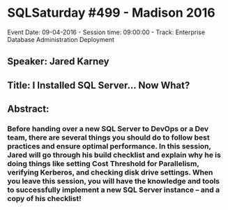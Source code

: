 # SQLSaturday #499 - Madison 2016
Event Date: 09-04-2016 - Session time: 09:00:00 - Track: Enterprise Database Administration  Deployment
## Speaker: Jared Karney
## Title: I Installed SQL Server... Now What?
## Abstract:
### Before handing over a new SQL Server to DevOps or a Dev team, there are several things you should do to follow best practices and ensure optimal performance. In this session, Jared will go through his build checklist and explain why he is doing things like setting Cost Threshold for Parallelism, verifying Kerberos, and checking disk drive settings. When you leave this session, you will have the knowledge and tools to successfully implement a new SQL Server instance – and a copy of his checklist!
